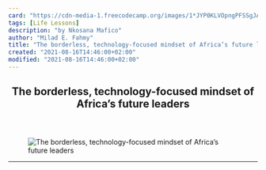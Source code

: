 ```yaml
---
card: "https://cdn-media-1.freecodecamp.org/images/1*JYP0KLVOpngPFSSgJAyqIw.jpeg"
tags: [Life Lessons]
description: "by Nkosana Mafico"
author: "Milad E. Fahmy"
title: "The borderless, technology-focused mindset of Africa’s future leaders"
created: "2021-08-16T14:46:00+02:00"
modified: "2021-08-16T14:46:00+02:00"
---
```

<div class="site-wrapper">
<main id="site-main" class="site-main outer">
<div class="inner">
<article class="post-full post tag-life-lessons tag-entrepreneurship tag-startup tag-africa tag-tech ">
<header class="post-full-header">
<h1 class="post-full-title">The borderless, technology-focused mindset of Africa’s future leaders</h1>
</header>
<figure class="post-full-image">
<picture>
<source media="(max-width: 700px)" sizes="1px" srcset="data:image/gif;base64,R0lGODlhAQABAIAAAAAAAP///yH5BAEAAAAALAAAAAABAAEAAAIBRAA7 1w">
<source media="(min-width: 701px)" sizes="(max-width: 800px) 400px,
(max-width: 1170px) 700px,
1400px" srcset="https://cdn-media-1.freecodecamp.org/images/1*JYP0KLVOpngPFSSgJAyqIw.jpeg 300w,
https://cdn-media-1.freecodecamp.org/images/1*JYP0KLVOpngPFSSgJAyqIw.jpeg 600w,
https://cdn-media-1.freecodecamp.org/images/1*JYP0KLVOpngPFSSgJAyqIw.jpeg 1000w,
https://cdn-media-1.freecodecamp.org/images/1*JYP0KLVOpngPFSSgJAyqIw.jpeg 2000w">
<img onerror="this.style.display='none'" src="https://cdn-media-1.freecodecamp.org/images/1*JYP0KLVOpngPFSSgJAyqIw.jpeg" alt="The borderless, technology-focused mindset of Africa’s future leaders">
</picture>
</figure>
<section class="post-full-content">
<div class="post-content medium-migrated-article">
</div>
<hr>
</section>
</article>
</div>
</main>
</div>
<!-- Google Tag Manager (noscript) -->
<!-- End Google Tag Manager (noscript) -->
